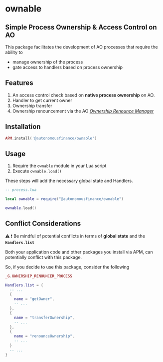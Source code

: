 # ownable

## Simple Process Ownership & Access Control on AO

This package facilitates the development of AO processes that require the ability to

- manage ownership of the process
- gate access to handlers based on process ownership

## Features

1. An access control check based on **native process ownership** on AO. 
2. Handler to get current owner
3. Ownership transfer
4. Ownership renouncement via the AO [_Ownership Renounce Manager_](https://github.com/Autonomous-Finance/ao-ownership-renounce-manager)

## Installation

```lua
APM.install('@autonomousfinance/ownable')
```

## Usage

1. Require the `ownable` module in your Lua script
2. Execute `ownable.load()`

These steps will add the necessary global state and Handlers.

```lua
-- process.lua

local ownable = require("@autonomousfinance/ownable")

ownable.load()
```

## Conflict Considerations

⚠️ ❗️ Be mindful of potential conflicts in terms of **global state** and the **`Handlers.list`**

Both your application code and other packages you install via APM, can potentially conflict with this package.

So, if you decide to use this package, consider the following

```lua
_G.OWNERSHIP_RENOUNCER_PROCESS

Handlers.list = {
  -- ...
  { 
    name = "getOwner", 
    -- ... 
  },
  { 
    name = "transferOwnership", 
    -- ... 
  },
  { 
    name = "renounceOwnership", 
    -- ... 
  }
  -- ...
}
```

